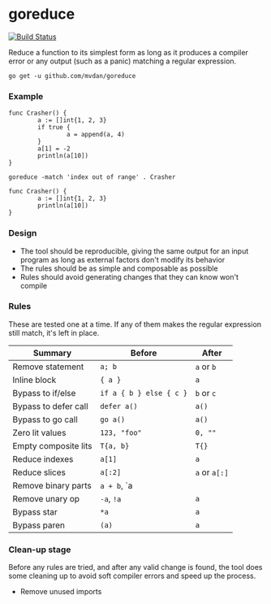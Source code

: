 # goreduce

[![Build Status](https://travis-ci.org/mvdan/goreduce.svg?branch=master)](https://travis-ci.org/mvdan/goreduce)

Reduce a function to its simplest form as long as it produces a compiler
error or any output (such as a panic) matching a regular expression.

	go get -u github.com/mvdan/goreduce

### Example

```
func Crasher() {
        a := []int{1, 2, 3}
        if true {
                a = append(a, 4)
        }
        a[1] = -2
        println(a[10])
}
```

	goreduce -match 'index out of range' . Crasher

```
func Crasher() {
        a := []int{1, 2, 3}
        println(a[10])
}
```

### Design

* The tool should be reproducible, giving the same output for an input
  program as long as external factors don't modify its behavior
* The rules should be as simple and composable as possible
* Rules should avoid generating changes that they can know won't compile

### Rules

These are tested one at a time. If any of them makes the regular
expression still match, it's left in place.

| Summary              | Before                  | After         |
| -------------------- | ----------------------- | ------------- |
| Remove statement     | `a; b`                  | `a` or `b`    |
| Inline block         | `{ a }`                 | `a`           |
| Bypass to if/else    | `if a { b } else { c }` | `b` or `c`    |
| Bypass to defer call | `defer a()`             | `a()`         |
| Bypass to go call    | `go a()`                | `a()`         |
| Zero lit values      | `123, "foo"`            | `0, ""`       |
| Empty composite lits | `T{a, b}`               | `T{}`         |
| Reduce indexes       | `a[1]`                  | `a`           |
| Reduce slices        | `a[:2]`                 | `a` or `a[:]` |
| Remove binary parts  | `a + b`, `a || b`       | `a` or `b`    |
| Remove unary op      | `-a`, `!a`              | `a`           |
| Bypass star          | `*a`                    | `a`           |
| Bypass paren         | `(a)`                   | `a`           |

### Clean-up stage

Before any rules are tried, and after any valid change is found, the
tool does some cleaning up to avoid soft compiler errors and speed up
the process.

* Remove unused imports
